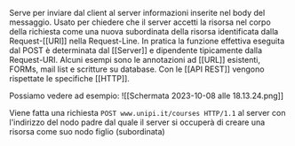 Serve per inviare dal client al server informazioni inserite nel body del messaggio.
Usato per chiedere che il server accetti la risorsa nel corpo della richiesta come una nuova subordinata della risorsa identificata dalla Request-[[URI]] nella Request-Line.
In pratica la funzione effettiva eseguita dal POST è determinata dal [[Server]] e dipendente tipicamente dalla Request-URI.
Alcuni esempi sono le annotazioni ad [[URL]] esistenti, FORMs, mail list e scritture su database.
Con le [[API REST]] vengono rispettate le specifiche [[HTTP]].


Possiamo vedere ad esempio:
![[Schermata 2023-10-08 alle 18.13.24.png]]

Viene fatta una richiesta `POST www.unipi.it/courses HTTP/1.1` al server con l'indirizzo del nodo padre dal quale il server si occuperà di creare una risorsa come suo nodo figlio (subordinata)